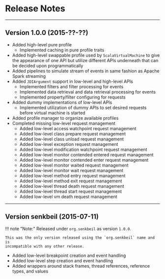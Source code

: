 # Release Notes

---

## Version 1.0.0 (2015-??-??)

- Added high-level pure profile
    - Implemented caching in pure profile traits
- Added high-level swappable profile used by `ScalaVirtualMachine` to
  give the appearance of one API but utilize different APIs underneath
  that can be decided upon programmatically
- Added pipelines to simulate stream of events in same fashion as
  Apache Spark streaming
- Added `JDIArgument` support in low-level and high-level APIs
    - Implemented filters and filter processing for events
    - Implemented data retrieval and data retrieval processing for events
    - Implemented property/filter configuring for requests
- Added dummy implementations of low-level APIs
    - Implemented utilization of dummy APIs to set desired requests
      before virtual machine is started
- Added profile manager to organize available profiles
- Completed missing low-level request management
    - Added low-level access watchpoint request management
    - Added low-level class prepare request management
    - Added low-level class unload request management
    - Added low-level exception request management
    - Added low-level modification watchpoint request management
    - Added low-level monitor contended entered request management
    - Added low-level monitor contended enter request management
    - Added low-level monitor waited request management
    - Added low-level monitor wait request management
    - Added low-level method entry request management
    - Added low-level method exit request management
    - Added low-level thread death request management
    - Added low-level thread start request management
    - Added low-level vm death request management

---

## Version senkbeil (2015-07-11)

!!! note "Note:"
    Released under `org.senkbeil` as version `1.0.0`.

    This was the only version released using the `org.senkbeil` name and is
    incompatible with any other release.

- Added low-level breakpoint creation and event handling
- Added low-level step creation and event handling
- Added wrappers around stack frames, thread references, reference types,
  and values

